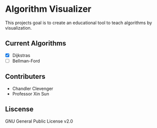 # Algorithm Visualizer

This projects goal is to create an educational tool to teach algorithms by visualization. 

## Current Algorithms

- [x] Dijkstras
- [ ] Bellman-Ford

## Contributers

- Chandler Clevenger
- Professor Xin Sun

## Liscense 

GNU General Public License v2.0
